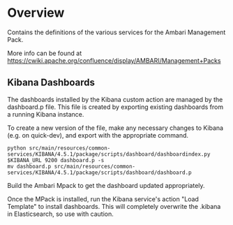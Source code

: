 # Overview

Contains the definitions of the various services for the Ambari Management Pack.

More info can be found at https://cwiki.apache.org/confluence/display/AMBARI/Management+Packs

## Kibana Dashboards

The dashboards installed by the Kibana custom action are managed by the dashboard.p file.  This file is created by exporting existing dashboards from a running Kibana instance.

To create a new version of the file, make any necessary changes to Kibana (e.g. on quick-dev), and export with the appropriate command.
```
python src/main/resources/common-services/KIBANA/4.5.1/package/scripts/dashboard/dashboardindex.py $KIBANA_URL 9200 dashboard.p -s
mv dashboard.p src/main/resources/common-services/KIBANA/4.5.1/package/scripts/dashboard/dashboard.p
```

Build the Ambari Mpack to get the dashboard updated appropriately.

Once the MPack is installed, run the Kibana service's action "Load Template" to install dashboards.  This will completely overwrite the .kibana in Elasticsearch, so use with caution.

